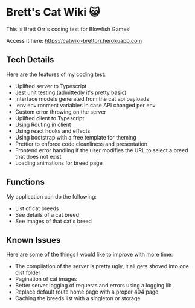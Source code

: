 # Brett's Cat Wiki :smiley_cat:

This is Brett Orr's coding test for Blowfish Games!

Access it here: https://catwiki-brettorr.herokuapp.com

## Tech Details

Here are the features of my coding test:

-   Uplifted server to Typescript
-   Jest unit testing (admittedly it's pretty basic)
-   Interface models generated from the cat api payloads
-   .env environment variables in case API changed per env
-   Custom error throwing on the server
-   Uplifted client to Typescript
-   Using Routing in client
-   Using react hooks and effects
-   Using bootstrap with a free template for theming
-   Prettier to enforce code cleanliness and presentation
-   Frontend error handling if the user modifies the URL to select a breed that does not exist
-   Loading animations for breed page

## Functions

My application can do the following:

-   List of cat breeds
-   See details of a cat breed
-   See images of that cat's breed

## Known Issues

Here are some of the things I would like to improve with more time:

-   The compilation of the server is pretty ugly, it all gets shoved into one dist folder
-   Pagination of cat images
-   Better server logging of requests and errors using a logging lib
-   Replace default route home page with a proper 404 page
-   Caching the breeds list with a singleton or storage
